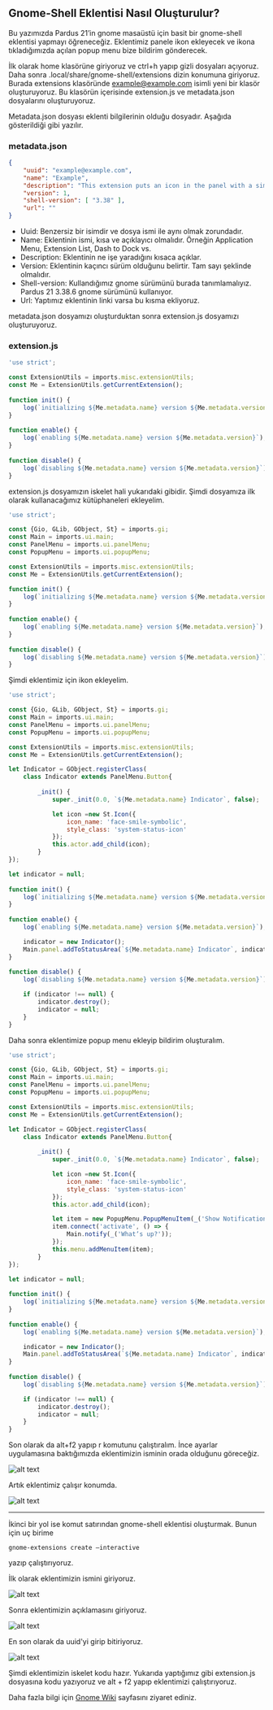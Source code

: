 ## Gnome-Shell Eklentisi Nasıl Oluşturulur?

Bu yazımızda Pardus 21’in gnome masaüstü için basit bir gnome-shell eklentisi yapmayı öğreneceğiz. Eklentimiz panele ikon ekleyecek ve ikona tıkladığımızda açılan popup menu bize bildirim gönderecek. 

İlk olarak home klasörüne giriyoruz ve ctrl+h yapıp gizli dosyaları açıyoruz. Daha sonra .local/share/gnome-shell/extensions dizin konumuna giriyoruz. Burada extensions klasöründe example@example.com isimli yeni bir klasör oluşturuyoruz. Bu klasörün içerisinde extension.js ve metadata.json dosyalarını oluşturuyoruz. 
 
Metadata.json dosyası eklenti bilgilerinin olduğu dosyadır. Aşağıda gösterildiği gibi yazılır.
 
### metadata.json 
 
```json
{ 
    "uuid": "example@example.com", 
    "name": "Example", 
    "description": "This extension puts an icon in the panel with a simple popup menu.", 
    "version": 1, 
    "shell-version": [ "3.38" ], 
    "url": "" 
}
```

* Uuid: Benzersiz bir isimdir ve dosya ismi ile aynı olmak zorundadır. 
* Name: Eklentinin ismi, kısa ve açıklayıcı olmalıdır. Örneğin Application Menu, Extension List, Dash to Dock vs. 
* Description: Eklentinin ne işe yaradığını kısaca açıklar. 
* Version: Eklentinin kaçıncı sürüm olduğunu belirtir. Tam sayı şeklinde olmalıdır. 
* Shell-version: Kullandığımız gnome sürümünü burada tanımlamalıyız. Pardus 21 3.38.6 gnome sürümünü kullanıyor. 
* Url: Yaptımız eklentinin linki varsa bu kısma ekliyoruz. 
 
metadata.json dosyamızı oluşturduktan sonra extension.js dosyamızı oluşturuyoruz. 

### extension.js  

```js
'use strict'; 

const ExtensionUtils = imports.misc.extensionUtils; 
const Me = ExtensionUtils.getCurrentExtension(); 
 
function init() { 
    log(`initializing ${Me.metadata.name} version ${Me.metadata.version}`); 
} 
 
function enable() { 
    log(`enabling ${Me.metadata.name} version ${Me.metadata.version}`); 
} 
 
function disable() { 
    log(`disabling ${Me.metadata.name} version ${Me.metadata.version}`); 
} 
```

extension.js dosyamızın iskelet hali yukarıdaki gibidir. Şimdi dosyamıza ilk olarak kullanacağımız kütüphaneleri ekleyelim. 

```js
'use strict';  

const {Gio, GLib, GObject, St} = imports.gi;  
const Main = imports.ui.main; 
const PanelMenu = imports.ui.panelMenu; 
const PopupMenu = imports.ui.popupMenu; 

const ExtensionUtils = imports.misc.extensionUtils;  
const Me = ExtensionUtils.getCurrentExtension(); 

function init() { 
    log(`initializing ${Me.metadata.name} version ${Me.metadata.version}`); 
} 
 
function enable() { 
    log(`enabling ${Me.metadata.name} version ${Me.metadata.version}`); 
} 
 
function disable() { 
    log(`disabling ${Me.metadata.name} version ${Me.metadata.version}`); 
} 
```

Şimdi eklentimiz için ikon ekleyelim.

```js
'use strict'; 

const {Gio, GLib, GObject, St} = imports.gi; 
const Main = imports.ui.main;
const PanelMenu = imports.ui.panelMenu;
const PopupMenu = imports.ui.popupMenu;

const ExtensionUtils = imports.misc.extensionUtils; 
const Me = ExtensionUtils.getCurrentExtension();

let Indicator = GObject.registerClass(
    class Indicator extends PanelMenu.Button{
        
        _init() {
            super._init(0.0, `${Me.metadata.name} Indicator`, false);

            let icon =new St.Icon({
                icon_name: 'face-smile-symbolic',
                style_class: 'system-status-icon'
            });
            this.actor.add_child(icon);
        }        
});

let indicator = null;
 
function init() { 
    log(`initializing ${Me.metadata.name} version ${Me.metadata.version}`); 
} 
 
function enable() { 
    log(`enabling ${Me.metadata.name} version ${Me.metadata.version}`);

    indicator = new Indicator();
    Main.panel.addToStatusArea(`${Me.metadata.name} Indicator`, indicator);
} 
 
function disable() { 
    log(`disabling ${Me.metadata.name} version ${Me.metadata.version}`); 

    if (indicator !== null) {
        indicator.destroy();
        indicator = null;
    }
} 
```

Daha sonra eklentimize popup menu ekleyip bildirim oluşturalım. 

```js
'use strict'; 

const {Gio, GLib, GObject, St} = imports.gi; 
const Main = imports.ui.main;
const PanelMenu = imports.ui.panelMenu;
const PopupMenu = imports.ui.popupMenu;

const ExtensionUtils = imports.misc.extensionUtils; 
const Me = ExtensionUtils.getCurrentExtension();

let Indicator = GObject.registerClass(
    class Indicator extends PanelMenu.Button{
        
        _init() {
            super._init(0.0, `${Me.metadata.name} Indicator`, false);

            let icon =new St.Icon({
                icon_name: 'face-smile-symbolic',
                style_class: 'system-status-icon'
            });
            this.actor.add_child(icon);

            let item = new PopupMenu.PopupMenuItem(_('Show Notification')); 
            item.connect('activate', () => {
                Main.notify(_('Whatʼs up?'));
            });
            this.menu.addMenuItem(item);
        }        
});

let indicator = null;
 
function init() { 
    log(`initializing ${Me.metadata.name} version ${Me.metadata.version}`); 
} 
 
function enable() { 
    log(`enabling ${Me.metadata.name} version ${Me.metadata.version}`);

    indicator = new Indicator();
    Main.panel.addToStatusArea(`${Me.metadata.name} Indicator`, indicator);
} 
 
function disable() { 
    log(`disabling ${Me.metadata.name} version ${Me.metadata.version}`); 

    if (indicator !== null) {
        indicator.destroy();
        indicator = null;
    }
}
```

Son olarak da alt+f2 yapıp r komutunu çalıştıralım. İnce ayarlar uygulamasına baktığımızda eklentimizin isminin orada olduğunu göreceğiz.

![alt text](https://github.com/busracagliyan/Gnome-Extension-Examples/blob/main/examples/example.drawio.png)

Artık eklentimiz çalışır konumda. 

![alt text](https://github.com/busracagliyan/Gnome-Extension-Examples/blob/main/examples/screenshot1.png)

------

İkinci bir yol ise komut satırından gnome-shell eklentisi oluşturmak. Bunun için uç birime 

```
gnome-extensions create –interactive
```

yazıp çalıştırıyoruz.  

İlk olarak eklentimizin ismini giriyoruz.

![alt text](https://github.com/busracagliyan/Gnome-Extension-Examples/blob/main/examples/screenshot2.png)

Sonra eklentimizin açıklamasını giriyoruz.

![alt text](https://github.com/busracagliyan/Gnome-Extension-Examples/blob/main/examples/screenshot3.png)

En son olarak da uuid'yi girip bitiriyoruz.

![alt text](https://github.com/busracagliyan/Gnome-Extension-Examples/blob/main/examples/screenshot4.png)

Şimdi eklentimizin iskelet kodu hazır. Yukarıda yaptığımız gibi extension.js dosyasına kodu yazıyoruz ve  alt + f2 yapıp eklentimizi çalıştırıyoruz.

Daha fazla bilgi için [Gnome Wiki](https://wiki.gnome.org/Projects/GnomeShell/Extensions) sayfasını ziyaret ediniz.
